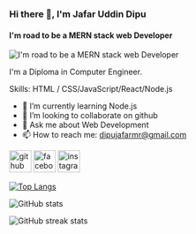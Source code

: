 ### Hi there 👋, I'm Jafar Uddin Dipu
#### I'm road to be  a MERN stack web Developer
![I'm road to be  a MERN stack web Developer](https://i.pinimg.com/originals/8e/ef/ff/8eefff39d1e4ea997352ec8450efb878.jpg)

I'm a Diploma in Computer Engineer.

Skills:  HTML / CSS/JavaScript/React/Node.js

- 🌱 I’m currently learning Node.js 
- 👯 I’m looking to collaborate on github 
- 💬 Ask me about Web Development 
- 📫 How to reach me: dipujafarmr@gmail.com 


[<img src='https://cdn.jsdelivr.net/npm/simple-icons@3.0.1/icons/github.svg' alt='github' height='40'>](https://github.com/dipujafar)  [<img src='https://cdn.jsdelivr.net/npm/simple-icons@3.0.1/icons/facebook.svg' alt='facebook' height='40'>](https://www.facebook.com/mdjafor.uddin.9674)  [<img src='https://cdn.jsdelivr.net/npm/simple-icons@3.0.1/icons/instagram.svg' alt='instagram' height='40'>](https://www.instagram.com/dipuju/)  

[![Top Langs](https://github-readme-stats.vercel.app/api/top-langs/?username=dipujafar)](https://github.com/anuraghazra/github-readme-stats)

![GitHub stats](https://github-readme-stats.vercel.app/api?username=dipujafar&show_icons=true)  

![GitHub streak stats](https://streak-stats.demolab.com/?user=dipujafar)  

